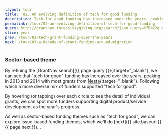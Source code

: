 ```yaml
---
layout: tour
title:  02. An evolving definition of tech for good funding
description: Tech for good funding has increased over the years, peaking in 2013 and 2014 with most grants from Nesta. Following which a more diverse mix of funders supported tech for good.
permalink: /tour/02-an-evolving-definition-of-tech-for-good-funding
query: http://grantnav.threesixtygiving.org/search?json_query=%7B%22query%22%3A+%7B%22bool%22%3A+%7B%22filter%22%3A+%5B%7B%22bool%22%3A+%7B%22should%22%3A+%5B%5D%7D%7D%2C+%7B%22bool%22%3A+%7B%22should%22%3A+%5B%5D%7D%7D%2C+%7B%22bool%22%3A+%7B%22should%22%3A+%5B%5D%2C+%22must%22%3A+%7B%7D%7D%7D%2C+%7B%22bool%22%3A+%7B%22should%22%3A+%7B%22range%22%3A+%7B%22amountAwarded%22%3A+%7B%7D%7D%7D%2C+%22must%22%3A+%7B%7D%7D%7D%2C+%7B%22bool%22%3A+%7B%22should%22%3A+%5B%7B%22range%22%3A+%7B%22awardDate%22%3A+%7B%22format%22%3A+%22year%22%2C+%22gte%22%3A+%222017%7C%7C%2Fy%22%2C+%22lte%22%3A+%222017%7C%7C%2Fy%22%7D%7D%7D%2C+%7B%22range%22%3A+%7B%22awardDate%22%3A+%7B%22format%22%3A+%22year%22%2C+%22gte%22%3A+%222016%7C%7C%2Fy%22%2C+%22lte%22%3A+%222016%7C%7C%2Fy%22%7D%7D%7D%2C+%7B%22range%22%3A+%7B%22awardDate%22%3A+%7B%22format%22%3A+%22year%22%2C+%22gte%22%3A+%222015%7C%7C%2Fy%22%2C+%22lte%22%3A+%222015%7C%7C%2Fy%22%7D%7D%7D%2C+%7B%22range%22%3A+%7B%22awardDate%22%3A+%7B%22format%22%3A+%22year%22%2C+%22gte%22%3A+%222014%7C%7C%2Fy%22%2C+%22lte%22%3A+%222014%7C%7C%2Fy%22%7D%7D%7D%2C+%7B%22range%22%3A+%7B%22awardDate%22%3A+%7B%22format%22%3A+%22year%22%2C+%22gte%22%3A+%222013%7C%7C%2Fy%22%2C+%22lte%22%3A+%222013%7C%7C%2Fy%22%7D%7D%7D%2C+%7B%22range%22%3A+%7B%22awardDate%22%3A+%7B%22format%22%3A+%22year%22%2C+%22gte%22%3A+%222012%7C%7C%2Fy%22%2C+%22lte%22%3A+%222012%7C%7C%2Fy%22%7D%7D%7D%2C+%7B%22range%22%3A+%7B%22awardDate%22%3A+%7B%22format%22%3A+%22year%22%2C+%22gte%22%3A+%222011%7C%7C%2Fy%22%2C+%22lte%22%3A+%222011%7C%7C%2Fy%22%7D%7D%7D%2C+%7B%22range%22%3A+%7B%22awardDate%22%3A+%7B%22format%22%3A+%22year%22%2C+%22gte%22%3A+%222010%7C%7C%2Fy%22%2C+%22lte%22%3A+%222010%7C%7C%2Fy%22%7D%7D%7D%2C+%7B%22range%22%3A+%7B%22awardDate%22%3A+%7B%22format%22%3A+%22year%22%2C+%22gte%22%3A+%222018%7C%7C%2Fy%22%2C+%22lte%22%3A+%222018%7C%7C%2Fy%22%7D%7D%7D%2C+%7B%22range%22%3A+%7B%22awardDate%22%3A+%7B%22format%22%3A+%22year%22%2C+%22gte%22%3A+%222009%7C%7C%2Fy%22%2C+%22lte%22%3A+%222009%7C%7C%2Fy%22%7D%7D%7D%5D%7D%7D%2C+%7B%22bool%22%3A+%7B%22should%22%3A+%5B%5D%7D%7D%2C+%7B%22bool%22%3A+%7B%22should%22%3A+%5B%5D%7D%7D%2C+%7B%22bool%22%3A+%7B%22should%22%3A+%5B%5D%7D%7D%5D%2C+%22must%22%3A+%7B%22query_string%22%3A+%7B%22query%22%3A+%22tech+digital+-equipment+-skills+-camera+-photocopier+-film+-media+-recorders+-projector+-exclusion+-inclusion+-isolation+-cyber+-arcadia+-wellcome+-%5C%22sports+lighting%5C%22+-college%22%2C+%22default_field%22%3A+%22%2A%22%7D%7D%7D%7D%2C+%22sort%22%3A+%7B%22_score%22%3A+%7B%22order%22%3A+%22desc%22%7D%7D%2C+%22aggs%22%3A+%7B%22currency%22%3A+%7B%22terms%22%3A+%7B%22field%22%3A+%22currency%22%2C+%22size%22%3A+3%7D%7D%2C+%22fundingOrganization%22%3A+%7B%22terms%22%3A+%7B%22field%22%3A+%22fundingOrganization.id_and_name%22%2C+%22size%22%3A+3%7D%7D%2C+%22recipientOrganization%22%3A+%7B%22terms%22%3A+%7B%22field%22%3A+%22recipientOrganization.id_and_name%22%2C+%22size%22%3A+3%7D%7D%2C+%22recipientRegionName%22%3A+%7B%22terms%22%3A+%7B%22field%22%3A+%22recipientRegionName%22%2C+%22size%22%3A+3%7D%7D%2C+%22recipientDistrictName%22%3A+%7B%22terms%22%3A+%7B%22field%22%3A+%22recipientDistrictName%22%2C+%22size%22%3A+3%7D%7D%7D%2C+%22extra_context%22%3A+%7B%22awardYear_facet_size%22%3A+50%2C+%22amountAwardedFixed_facet_size%22%3A+3%7D%7D
slice: year
prev: /tour/01-tech-grant-funding-over-the-years
next: /tour/03-a-decade-of-grant-funding-around-migration
---
```


### Sector-based theme

By refining the [GrantNav search]({{ page.query }}){:target="_blank"}, we can see that "tech for good" funding has increased over the years, peaking in 2013 and 2014 with most grants from [Nesta](https://www.nesta.org.uk/){:target="_blank"}. Following which a more diverse mix of funders supported "tech for good".

By hovering (or tapping) over each circle to see the detail of individual grants, we can spot more funders supporting digital product/service development as the year's progress.

As well as sector-based funding themes such as "tech for good", we can explore issue-based funding themes, which we'll do [next]({{ site.baseurl }}{{ page.next }})...
